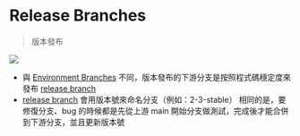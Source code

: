 # Release Branches
> 版本發布

![](https://ithelp.ithome.com.tw/upload/images/20191015/20072606FvQ4et0tbJ.png)

- 與 [Environment Branches](Environment%20Branches.md) 不同，版本發布的下游分支是按照程式碼穩定度來發布 [release branch](Git%20Flow/release%20branch.md)
- [release branch](Git%20Flow/release%20branch.md) 會用版本號來命名分支（例如：2-3-stable）
相同的是，要修復分支、bug 的時候都是先從上游 main 開始分支做測試，完成後才能合併到下游分支，並且更新版本號
